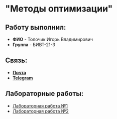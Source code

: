 # "Методы оптимизации"

## Работу выполнил:

* **ФИО** - Толочик Игорь Владимирович
* **Группа** - БИВТ-21-3

## Связь:

* [**Почта**](mailto:likimiad@yandex.ru)
* [**Telegram**](https://t.me/likimiad)

## Лабораторные работы:

* [Лабораторная работа №1](Lab1/)
* [Лабораторная работа №2](Lab2/)